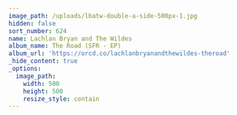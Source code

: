 ```yaml
---
image_path: /uploads/lbatw-double-a-side-500px-1.jpg
hidden: false
sort_number: 624
name: Lachlan Bryan and The Wildes
album_name: The Road (SFR - EP)
album_url: 'https://orcd.co/lachlanbryanandthewildes-theroad'
_hide_content: true
_options:
  image_path:
    width: 500
    height: 500
    resize_style: contain
---
```


